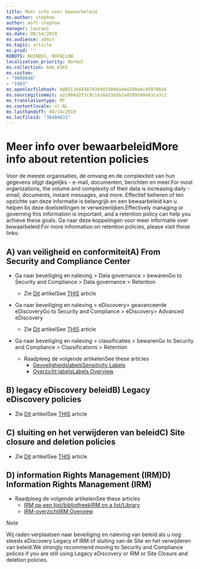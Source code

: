 ```yaml
---
title: Meer info over bewaarbeleid
ms.author: stephow
author: msft-stephow
manager: laurawi
ms.date: 08/14/2019
ms.audience: admin
ms.topic: article
ms.prod: ''
ROBOTS: NOINDEX, NOFOLLOW
localization_priority: Normal
ms.collection: Adm_O365
ms.custom:
- "9000048"
- "1983"
ms.openlocfilehash: 8d85116443b74369d33008ae8a398abc4597b6d4
ms.sourcegitcommit: a2c866d2f3cdc1e18a33a5b2a4209340e83ca3c2
ms.translationtype: MT
ms.contentlocale: nl-NL
ms.lasthandoff: 08/14/2019
ms.locfileid: "36404833"
---
```

# <a name="more-info-about-retention-policies"></a><span data-ttu-id="d21a6-102">Meer info over bewaarbeleid</span><span class="sxs-lookup"><span data-stu-id="d21a6-102">More info about retention policies</span></span>

<span data-ttu-id="d21a6-103">Voor de meeste organisaties, de omvang en de complexiteit van hun gegevens stijgt dagelijks - e-mail, documenten, berichten en meer.</span><span class="sxs-lookup"><span data-stu-id="d21a6-103">For most organizations, the volume and complexity of their data is increasing daily - email, documents, instant messages, and more.</span></span> <span data-ttu-id="d21a6-104">Effectief beheren of ten opzichte van deze informatie is belangrijk en een bewaarbeleid kan u helpen bij deze doelstellingen te verwezenlijken.</span><span class="sxs-lookup"><span data-stu-id="d21a6-104">Effectively managing or governing this information is important, and a retention policy can help you achieve these goals.</span></span> <span data-ttu-id="d21a6-105">Ga naar deze koppelingen voor meer informatie over bewaarbeleid:</span><span class="sxs-lookup"><span data-stu-id="d21a6-105">For more information on retention policies, please visit these links:</span></span>

## <a name="a-from-security-and-compliance-center"></a><span data-ttu-id="d21a6-106">A) van veiligheid en conformiteit</span><span class="sxs-lookup"><span data-stu-id="d21a6-106">A) From Security and Compliance Center</span></span>

- <span data-ttu-id="d21a6-107">Ga naar beveiliging en naleving > Data governance > bewaren</span><span class="sxs-lookup"><span data-stu-id="d21a6-107">Go to Security and Compliance > Data governance > Retention</span></span>
  - <span data-ttu-id="d21a6-108">Zie [Dit](https://docs.microsoft.com/en-us/office365/securitycompliance/retention-policies) artikel</span><span class="sxs-lookup"><span data-stu-id="d21a6-108">See [THIS](https://docs.microsoft.com/en-us/office365/securitycompliance/retention-policies) article</span></span>

- <span data-ttu-id="d21a6-109">Ga naar beveiliging en naleving > eDiscovery> geavanceerde eDiscovery</span><span class="sxs-lookup"><span data-stu-id="d21a6-109">Go to Security and Compliance > eDiscovery> Advanced eDiscovery</span></span> 
  - <span data-ttu-id="d21a6-110">Zie [Dit](https://docs.microsoft.com/en-us/office365/securitycompliance/ediscovery-cases) artikel</span><span class="sxs-lookup"><span data-stu-id="d21a6-110">See [THIS](https://docs.microsoft.com/en-us/office365/securitycompliance/ediscovery-cases) article</span></span>

- <span data-ttu-id="d21a6-111">Ga naar beveiliging en naleving > classificaties > bewaren</span><span class="sxs-lookup"><span data-stu-id="d21a6-111">Go to Security and Compliance > Classifications > Retention</span></span>
  - <span data-ttu-id="d21a6-112">Raadpleeg de volgende artikelen</span><span class="sxs-lookup"><span data-stu-id="d21a6-112">See these articles</span></span>
    - [<span data-ttu-id="d21a6-113">Gevoeligheidslabels</span><span class="sxs-lookup"><span data-stu-id="d21a6-113">Sensitivity Labels</span></span>](https://docs.microsoft.com/en-us/office365/securitycompliance/sensitivity-labels)
    - [<span data-ttu-id="d21a6-114">Overzicht labels</span><span class="sxs-lookup"><span data-stu-id="d21a6-114">Labels Overview</span></span>](https://docs.microsoft.com/en-us/office365/securitycompliance/labels)

## <a name="b-legacy-ediscovery-policies"></a><span data-ttu-id="d21a6-115">B) legacy eDiscovery beleid</span><span class="sxs-lookup"><span data-stu-id="d21a6-115">B) Legacy eDiscovery policies</span></span>

- <span data-ttu-id="d21a6-116">Zie [Dit](https://support.office.com/en-us/article/Set-up-an-eDiscovery-Center-in-SharePoint-Online-A18F8975-AA7F-43B4-A7D6-001D14744D8E) artikel</span><span class="sxs-lookup"><span data-stu-id="d21a6-116">See [THIS](https://support.office.com/en-us/article/Set-up-an-eDiscovery-Center-in-SharePoint-Online-A18F8975-AA7F-43B4-A7D6-001D14744D8E) article</span></span>

## <a name="c-site-closure-and-deletion-policies"></a><span data-ttu-id="d21a6-117">C) sluiting en het verwijderen van beleid</span><span class="sxs-lookup"><span data-stu-id="d21a6-117">C) Site closure and deletion policies</span></span>

- <span data-ttu-id="d21a6-118">Zie [Dit](https://support.office.com/en-us/article/Use-policies-for-site-closure-and-deletion-A8280D82-27FD-48C5-9ADF-8A5431208BA5) artikel</span><span class="sxs-lookup"><span data-stu-id="d21a6-118">See [THIS](https://support.office.com/en-us/article/Use-policies-for-site-closure-and-deletion-A8280D82-27FD-48C5-9ADF-8A5431208BA5) article</span></span>  

## <a name="d-information-rights-management-irm"></a><span data-ttu-id="d21a6-119">D) information Rights Management (IRM)</span><span class="sxs-lookup"><span data-stu-id="d21a6-119">D) Information Rights Management (IRM)</span></span>

- <span data-ttu-id="d21a6-120">Raadpleeg de volgende artikelen</span><span class="sxs-lookup"><span data-stu-id="d21a6-120">See these articles</span></span>
  - [<span data-ttu-id="d21a6-121">IRM op een lijst/bibliotheek</span><span class="sxs-lookup"><span data-stu-id="d21a6-121">IRM on a list/Library</span></span>](https://support.office.com/en-us/article/apply-information-rights-management-to-a-list-or-library-3bdb5c4e-94fc-4741-b02f-4e7cc3c54aa1)
  - [<span data-ttu-id="d21a6-122">IRM-overzicht</span><span class="sxs-lookup"><span data-stu-id="d21a6-122">IRM Overview</span></span>](https://support.office.com/en-us/article/create-and-apply-information-management-policies-eb501fe9-2ef6-4150-945a-65a6451ee9e9)

> [!Note]
> <span data-ttu-id="d21a6-123">Wij raden verplaatsen naar beveiliging en naleving van beleid als u nog steeds eDiscovery Legacy of IRM of sluiting van de Site en het verwijderen van beleid.</span><span class="sxs-lookup"><span data-stu-id="d21a6-123">We strongly recommend moving to Security and Compliance polices if you are still using Legacy eDiscovery or IRM or Site Closure and deletion policies.</span></span>
